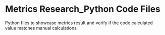 # Metrics Research_Python Code Files
Python files to showcase metrics result and verify if the code calculated value matches manual calculations
